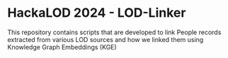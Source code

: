 # HackaLOD 2024 - LOD-Linker
This repository contains scripts that are developed to link People records extracted from various LOD sources and how we linked them using Knowledge Graph Embeddings (KGE)

